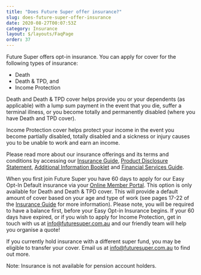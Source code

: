 ```yaml
---
title: "Does Future Super offer insurance?"
slug: does-future-super-offer-insurance
date: 2020-08-27T00:07:53Z
category: Insurance
layout: $/layouts/FaqPage
order: 37
---
```


Future Super offers opt-in insurance. You can apply for cover for the following types of insurance: 

*   Death
*   Death & TPD, and
*   Income Protection

Death and Death & TPD cover helps provide you or your dependents (as applicable) with a lump sum payment in the event that you die, suffer a terminal illness, or you become totally and permanently disabled (where you have Death and TPD cover). 

Income Protection cover helps protect your income in the event you become partially disabled, totally disabled and a sickness or injury causes you to be unable to work and earn an income. 

Please read more about our insurance offerings and its terms and conditions by accessing our [Insurance Guide](https://www.futuresuper.com.au/insuranceguide), [Product Disclosure Statement](https://www.futuresuper.com.au/pds), [Additional Information Booklet](https://www.futuresuper.com.au/aib) and [Financial Services Guide](https://www.futuresuper.com.au/fsg).

When you first join Future Super you have 60 days to apply for our Easy Opt-In Default insurance via your [Online Member Portal](https://portal.myfuturesuper.com.au/member/login_1). This option is only available for Death and Death & TPD cover. This will provide a default amount of cover based on your age and type of work (see pages 17-22 of the [Insurance Guide](https://www.futuresuper.com.au/insuranceguide) for more information). Please note, you will be required to have a balance first, before your Easy Opt-in Insurance begins. If your 60 days have expired, or if you wish to apply for Income Protection, get in touch with us at [info@futuresuper.com.au](mailto:info@futuresuper.com.au) and our friendly team will help you organise a quote!  

If you currently hold insurance with a different super fund, you may be eligible to transfer your cover. Email us at [info@futuresuper.com.au](mailto:info@futuresuper.com.au) to find out more. 

Note: Insurance is not available for pension account holders.
